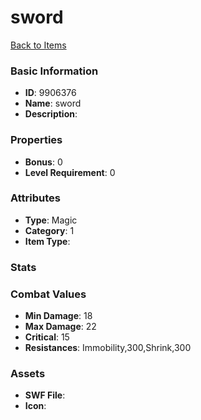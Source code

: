 # sword



[Back to Items](../items.md)

### Basic Information

- **ID**: 9906376
- **Name**: sword
- **Description**: 

### Properties

- **Bonus**: 0
- **Level Requirement**: 0

### Attributes

- **Type**: Magic
- **Category**: 1
- **Item Type**: 

### Stats


### Combat Values

- **Min Damage**: 18
- **Max Damage**: 22
- **Critical**: 15
- **Resistances**: Immobility,300,Shrink,300

### Assets

- **SWF File**: 
- **Icon**: 

